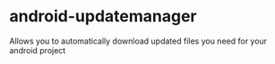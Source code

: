 android-updatemanager
=====================

Allows you to automatically download updated files you need for your android project